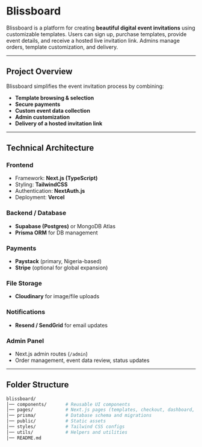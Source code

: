 # Blissboard

Blissboard is a platform for creating **beautiful digital event invitations** using customizable templates.
Users can sign up, purchase templates, provide event details, and receive a hosted live invitation link.
Admins manage orders, template customization, and delivery.

---

## Project Overview

Blissboard simplifies the event invitation process by combining:

- **Template browsing & selection**
- **Secure payments**
- **Custom event data collection**
- **Admin customization**
- **Delivery of a hosted invitation link**

---

## Technical Architecture

### **Frontend**

- Framework: **Next.js (TypeScript)**
- Styling: **TailwindCSS**
- Authentication: **NextAuth.js**
- Deployment: **Vercel**

### **Backend / Database**

- **Supabase (Postgres)** or MongoDB Atlas
- **Prisma ORM** for DB management

### **Payments**

- **Paystack** (primary, Nigeria-based)
- **Stripe** (optional for global expansion)

### **File Storage**

- **Cloudinary** for image/file uploads

### **Notifications**

- **Resend / SendGrid** for email updates

### **Admin Panel**

- Next.js admin routes (`/admin`)
- Order management, event data review, status updates

---

## Folder Structure

```bash
blissboard/
│── components/       # Reusable UI components
│── pages/            # Next.js pages (templates, checkout, dashboard, admin, etc.)
│── prisma/           # Database schema and migrations
│── public/           # Static assets
│── styles/           # Tailwind CSS configs
│── utils/            # Helpers and utilities
│── README.md
```

